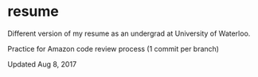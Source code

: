 # resume
Different version of my resume as an undergrad at University of Waterloo.

Practice for Amazon code review process (1 commit per branch)

Updated Aug 8, 2017
